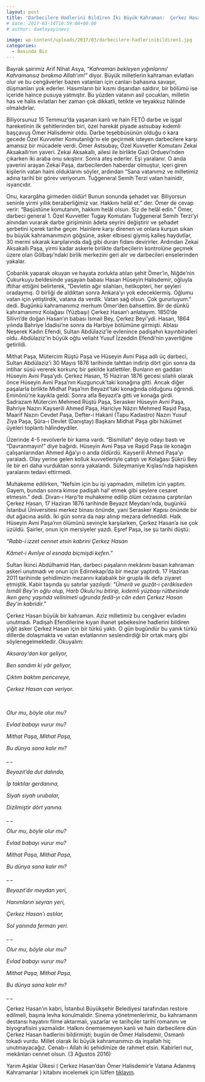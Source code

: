 ```yaml
---
layout: post
title: 'Darbecilere Hadlerini Bildiren İki Büyük Kahraman:  Çerkez Hasan ve Ömer Halisdemir'
# date: 2017-03-14T10:59:08+00:00
# author: damlayayinevi

image: wp-content/uploads/2017/03/darbecilere-hadlerinibildiren1.jpg
categories:
  - Basında Biz
---
```

Bayrak şairimiz Arif Nihat Asya, _“Kahraman bekleyen yığınlarını/ Kahramansız bırakma Allah’_ım!_”_ diyor. Büyük milletlerin kahraman evlatları olur ve bu cengâverler bazen vatanları için canları bahasına savaşır, düşmanları yok ederler. Hasımların bir kısmı dışarıdan saldırır, bir bölümü ise içeride haince pusuya yatmıştır. Bu yüzden vatanın asil çocukları, milletin has ve halis evlatları her zaman çok dikkatli, tetikte ve teyakkuz hâlinde olmalıdırlar.

Biliyorsunuz 15 Temmuz’da yaşanan kanlı ve hain FETÖ darbe ve işgal hareketinin ilk şehitlerinden biri, özel harekât piyade astsubay kıdemli başçavuş Ömer Halisdemir oldu. Darbe teşebbüsünün olduğu o kara gecede Özel Kuvvetler Komutanlığı’nı ele geçirmek isteyen darbecilere karşı amansız bir mücadele verdi. Ömer Astsubay, Özel Kuvvetler Komutanı Zekai Aksakallı’nın yaveri. Zekai Aksakallı, ailesi ile birlikte Gazi Orduevi’nden çıkarken iki araba onu sıkıştırır. Sonra ateş ederler. Eşi yaralanır. O anda yaverini arayan Zekai Paşa, darbecilerden haberdar olmuştur, içeri giren kişilerin vatan haini olduklarını söyler, ardından “Sana vatanımız ve milletimiz adına tarihî bir görev veriyorum. Tuğgeneral Semih Terzi vatan hainidir, isyancıdır.

Onu, karargâha girmeden öldür! Bunun sonunda şehadet var. Biliyorsun seninle yirmi yıllık beraberliğimiz var. Hakkını helâl et.” der. Ömer de cevap verir: “Başüstüne komutanım, hakkım helâl olsun. Siz de helâl edin.” Ömer, darbeci general 1. Özel Kuvvetler Tugay Komutanı Tuğgeneral Semih Terzi’yi alnından vurarak darbe girişiminin âdeta seyrini değiştirir ve şehadet şerbetini içerek tarihe geçer. Hainlere karşı direnen ve onlara kurşun sıkan bu büyük kahramanımızın göğsüne, asker elbisesi giymiş kalleş haydutlar, 30 mermi sıkarak karşılarında dağ gibi duran fidanı devirirler. Ardından Zekai Aksakallı Paşa, yirmi kadar askerle birlikte darbecilerin kontrolüne geçmek üzere olan Gölbaşı’ndaki birlik merkezini geri alır ve darbecileri enselerinden yakalar.

Çobanlık yaparak okuyan ve hayata zorlukta atılan şehit Ömer’in, Niğde’nin Çukurkuyu beldesinde yaşayan babası Hasan Hüseyin Halisdemir, oğluyla iftihar ettiğini belirterek, “Devletin ağır silahları, helikopteri, her şeyleri oradaymış. O birliği de aldıktan sonra Ankara’yı yok edeceklermiş. Oğlumu vatan için yetiştirdik, vatana da verdik. Vatan sağ olsun. Çok gururluyum.” dedi. Bugünkü kahramanımız merhum Ömer’den bahsettim. Bir de dünkü kahramanımız Kolağası (Yüzbaşı) Çerkez Hasan’ı anlatayım. 1850’de Silivri’de doğan Hasan’ın babası İsmail Bey, Çerkez Beyi’ydi. Hasan, 1864 yılında Bahriye İdadisi’ne sonra da Harbiye bölümüne girmişti. Ablası Neşerek Kadın Efendi, Sultan Abdülaziz’le evlenince padişahın kayınbiraderi oldu. Abdülaziz’in büyük oğlu veliaht Yusuf İzzeddin Efendi’nin yaverliğine getirildi.

Mithat Paşa, Mütercim Rüştü Paşa ve Hüseyin Avni Paşa adlı üç darbeci, Sultan Abdülaziz’i 30 Mayıs 1876 tarihinde tahttan indirip dört gün sonra da intihar süsü vererek korkunç bir şekilde katlettiler. Bunların en gaddarı Hüseyin Avni Paşa’ydı. Çerkez Hasan, 15 Haziran 1876 gecesi silahlı olarak önce Hüseyin Avni Paşa’nın Kuzguncuk’taki konağına gitti. Ancak diğer paşalarla birlikte Midhat Paşa’nın Beyazıt’taki konağında olduğunu öğrendi. Eminönü’ne kayıkla geldi. Sonra atla Beyazıt’a gitti ve konağa girdi. Sadrazam Mütercim Mehmed Rüştü Paşa, Serasker Hüseyin Avni Paşa, Bahriye Nazırı Kayserili Ahmed Paşa, Hariciye Nâzırı Mehmed Raşid Paşa, Maarif Nazırı Cevdet Paşa, Defter-i Hakani (Tapu Kadastro) Nazırı Yusuf Ziya Paşa, Şûra-ı Devlet (Danıştay) Başkanı Midhat Paşa gibi hükümet üyeleri toplantı hâlindeydiler.

Üzerinde 4-5 revolverle bir kama vardı. “Bismillah” deyip odayı bastı ve “Davranmayın!” diye bağırdı. Hüseyin Avni Paşa ve Raşid Paşa ile konağın çalışanlarından Ahmed Ağa’yı o anda öldürdü. Kayserili Ahmed Paşa’yı yaraladı. Olay yerine gelen kolluk kuvvetleriyle çatıştı ve Kolağası Şükrü Bey ile bir eri daha vurduktan sonra yakalandı. Süleymaniye Kışlası’nda hapisken yaralarını tedavi ettirmedi.

Muhakeme edilirken, “Nefsim için bu işi yapmadım, milletim için yaptım. Gayem, bundan sonra kimse padişah hal’ etmek gibi şeylere cesaret etmesin.” dedi. Divan-ı Harp’te muhakeme edilip ölüm cezasına çarptırılan Çerkez Hasan, 17 Haziran 1876 tarihinde Beyazıt Meydanı’nda, bugünkü İstanbul Üniversitesi merkez binası önünde, yani Serasker Kapısı önünde bir dut ağacına asıldı. İki gün sonra da naşı alınıp mezara defnedildi. Halk Hüseyin Avni Paşa’nın ölümünü sevinçle karşılarken, Çerkez Hasan’a ise çok üzüldü. Şairler, onun için mersiyeler yazdı. Eşref Paşa, ise şu tarihi düştü:

_“Rabb-i izzet cennet etsin kabrini Çerkez Hasan_

_Kâmet-i Avnîye ol esnada biçmişdi kefen.”_ 

Sultan İkinci Abdülhamid Han, darbeci paşaların mekânını basan kahraman askeri unutmadı ve onun için Edirnekapı’da bir mezar yaptırdı. 17 Haziran 2011 tarihinde şehidimizin mezarını kalabalık bir grupla ilk defa ziyaret etmiştik. Kabir taşında şu satırlar yazılıydı: _“_Ümerâ ve guzât-ı çerâkiseden İsmâil Bey_’in oğlu olup, Harb Okulu’nu bitirip, kıdemli yüzbaşı rütbesinde iken genç yaşında velinimeti uğrunda fedâ-yı cân eden Çerkez Hasan Bey’in kabridir.”_

Çerkez Hasan büyük bir kahraman. Aziz milletimiz bu cengâver evladını unutmadı. Padişah Efendilerine kıyan ihanet şebekesine hadlerini bildiren yiğit asker Çerkez Hasan için bir türkü yaktı. O gün bugündür bu yanık türkü dillerde dolaşmakta ve vatan evlatlarının seslendirdiği bir ortak marş gibi söylenegelmektedir. Okuyalım:

_Aksaray’dan kar geliyor,_

_Ben sandım ki yâr geliyor,_

_Çıktım baktım pencereye,_

_Çerkez Hasan can veriyor._

&nbsp;

_Olur mu, böyle olur mu?_

_Evlad babayı vurur mu?_

_Mithat Paşa, Mithat Paşa,_

_Bu dünya sana kalır mı?_

_ _

_Beyazıt’da dut dalında,_

_İp taktılar gerdanına,_

_Siyah siyah urubalar,_

_Dizilmiştir dört yanına._

_ _

_Olur mu, böyle olur mu?_

_Evlad babayı vurur mu?_

_Mithat Paşa, Mithat Paşa,_

_Bu dünya sana kalır mı?_

_ _

_Beyazıt’dır meydan yeri,_

_Hanımların seyran yeri,_

_Çerkez Hasan’ı astılar,_

_Sol yanında ferman yeri._

_ _

_Olur mu, böyle olur mu?_

_Evlad babayı vurur mu?_

_Mithat Paşa, Mithat Paşa,_

_Bu dünya sana kalır mı?_

_ _

Çerkez Hasan’ın kabri, İstanbul Büyükşehir Belediyesi tarafından restore edilmeli, başına levha konulmalıdır. Sinema yönetmenlerimiz, bu kahramanın destansı hayatını filme aktarmalı, yazarlar ve tarihçiler tarihî romanını ve biyografisini yazmalıdır. Halkını önemsemeyen kanlı ve hain darbecilere dün Çerkez Hasan hadlerini bildirmişti; bugün de Ömer Halisdemir, Osmanlı tokadı vurdu. Millet olarak İki büyük kahramanımızı da inşallah hiç unutmayacağız. Cenab-ı Allah iki şehidimize de rahmet etsin. Kabirleri nur, mekânları cennet olsun. (3 Ağustos 2016)

Yarım Aşklar Ülkesi ( Çerkez Hasan&#8217;dan Ömer Halisdemir&#8217;e Vatana Adanmış Kahramanlar ) kitabını incelemek için lütfen <a href="https://www.damlayayinevi.com.tr/yarim-asklar-ulkesi-cerkez-hasan-dan-omer-halisdemir-e-vatana-adanmis-kahramanlar" target="_blank" rel="noopener">tıklayın</a>.